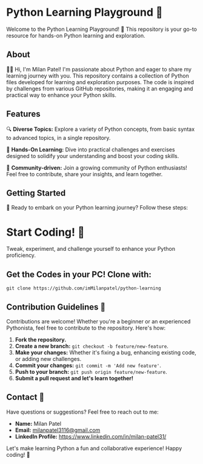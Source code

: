 # Python Learning Playground 🐍

Welcome to the Python Learning Playground! 🚀 This repository is your go-to resource for hands-on Python learning and exploration.

## About

👨‍💻 Hi, I'm Milan Patel! I'm passionate about Python and eager to share my learning journey with you. This repository contains a collection of Python files developed for learning and exploration purposes. The code is inspired by challenges from various GitHub repositories, making it an engaging and practical way to enhance your Python skills.

## Features

🔍 **Diverse Topics:** Explore a variety of Python concepts, from basic syntax to advanced topics, in a single repository.

🚀 **Hands-On Learning:** Dive into practical challenges and exercises designed to solidify your understanding and boost your coding skills.

🤝 **Community-driven:** Join a growing community of Python enthusiasts! Feel free to contribute, share your insights, and learn together.

## Getting Started

🔧 Ready to embark on your Python learning journey? Follow these steps:

# Start Coding! 🚀

Tweak, experiment, and challenge yourself to enhance your Python proficiency.

## Get the Codes in your PC! Clone with:

`git clone https://github.com/imMilanpatel/python-learning`

## Contribution Guidelines 🤝 

Contributions are welcome! 
Whether you're a beginner or an experienced Pythonista, feel free to contribute to the repository. Here's how:

1. **Fork the repository.**
2. **Create a new branch:** `git checkout -b feature/new-feature`.
3. **Make your changes:** Whether it's fixing a bug, enhancing existing code, or adding new challenges.
4. **Commit your changes:** `git commit -m 'Add new feature'`.
5. **Push to your branch:** `git push origin feature/new-feature`.
6. **Submit a pull request and let's learn together!**

## Contact 📧 

Have questions or suggestions? Feel free to reach out to me:

- **Name:** Milan Patel 
- **Email:** milanpatel3116@gmail.com
- **LinkedIn Profile:** https://www.linkedin.com/in/milan-patel31/

Let's make learning Python a fun and collaborative experience! Happy coding! 🚀
